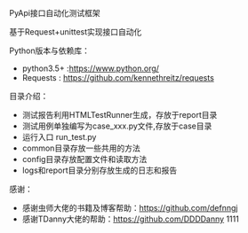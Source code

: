 PyApi接口自动化测试框架

基于Request+unittest实现接口自动化



Python版本与依赖库：
- python3.5+ :https://www.python.org/
- Requests : https://github.com/kennethreitz/requests

目录介绍：
* 测试报告利用HTMLTestRunner生成，存放于report目录
* 测试用例单独编写为case_xxx.py文件,存放于case目录
* 运行入口 run_test.py
* common目录存放一些共用的方法
* config目录存放配置文件和读取方法
* logs和report目录分别存放生成的日志和报告

感谢：
* 感谢虫师大佬的书籍及博客帮助：https://github.com/defnngj
* 感谢TDanny大佬的帮助：https://github.com/DDDDanny
1111